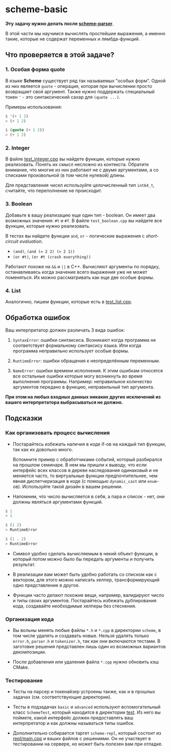 # scheme-basic

**Эту задачу нужно делать после [scheme-parser](../parser/README.md)**.

В этой части мы научимся вычислять простейшие выражения, а именно такие, которые не содержат переменных и
лямбда-функций.

## Что проверяется в этой задаче?

### 1. Особая форма quote

В языке **Scheme** существует ряд так называемых "особых форм". Одной из них является `quote` - операция, которая при
вычислении просто возвращает свой аргумент. Также нужно поддержать специальный токен `'` - это синтаксический сахар
для `(quote ...)`.

Примеры использования:

```scheme
$ '(+ 1 2)
> (+ 1 2)

$ (quote (+ 1 2))
> (+ 1 2)
```

### 2. Integer

В файле [test_integer.cpp]() вы найдете функции, которые нужно реализовать. Понять их смысл несложно из контекста.
Обратите внимание, что многие из них работают не с двумя аргументами, а со списками произвольной (в том числе нулевой)
длины.

Для представления чисел используйте целочисленный тип `int64_t`, считайте, что переполнение не происходит.

### 3. Boolean

Добавьте в вашу реализацию еще один тип - boolean. Он имеет два возможных значения: `#t` и `#f`. В
файле `test_boolean.cpp` вы найдете все функции, которые нужно реализовать.

В тестах вы найдете функции `and`, `or` - логические выражения с _short-circuit evaluation_.

* `(and)`, `(and (= 2 2) (> 2 1))`
* `(or #t)`, `(or #t (crash everything))`

Работают похоже на `&&` и `||` в C++. Вычисляют аргументы по порядку, останавливаясь когда значение всего выражения уже
не может поменяться. Их можно рассматривать как еще две особые формы.

### 4. List

Аналогично, пишем функции, которые есть в [test_list.cpp]().

## Обработка ошибок

Ваш интерпретатор должен различать 3 вида ошибок:

1. `SyntaxError`: ошибки синтаксиса. Возникают когда программа не соответствует формальному синтаксису языка. Или когда
   программа неправильно использует особые формы.


2. `RuntimeError`: ошибки обращения к неопределённым переменным.


3. `NameError`: ошибки времени исполнения. К этим ошибкам относятся все остальные ошибки которые могу возникнуть во
   время выполнения программы. Например: неправильное количество аргументов передано в функцию, неправильный тип
   аргумента.

**При этом на любых входных данных никаких других исключений из вашего интерпретатора выбрасываться не должно.**

## Подсказки

### Как организовать процесс вычисления

* Постарайтесь избежать наличия в коде if-ов на каждый тип функции, так как их довольно много.

  Вспомните пример с обработчиками событий, который разбирался на прошлом семинаре. В нем мы пришли к выводу, что если
  интерфейс всех классов в дереве наследования одинаковый и не меняется часто, то виртуальные функции предпочтительнее,
  чем явная диспетчеризация в коде (с помощью `dynamic_cast` или `enum`-ов). Используйте такой дизайн в вашем решении.


* Напомним, что число вычисляется в себя, а пара и список - нет, они должны являться аргументами функций.

```scheme
$ 1
> 1

$ (1 2)
> RuntimeError

$ (1 . 2)
> RuntimeError
```

* Символ удобно сделать вычисляемым в некий объект функции, в который потом можно было бы передать аргументы и получить
  результат.

* В реализации вам может быть удобно работать со списком как с вектором, для этого можно написать хелпер,
  трансформирующий одно представление в другое.

* Функции часто делают похожие вещи, например, валидируют число и типы своих аргументов. Постарайтесь избежать
  дублирования кода, создавайте необходимые хелперы без стеснения.

### Организация кода

* Вы вольны менять любые файлы `*.h` и `*.cpp` в директории `scheme`, в том числе удалять и создавать новые. Нельзя
  удалять только `error.h`, `parser.h` и `tokenizer.h`, так как они включаются тестами. В заготовке решения представлен лишь один из возможных вариантов
  декомпозиции.

* После добавления или удаления файла `*.cpp` нужно обновить кэш CMake.

### Тестирование

* Тесты на парсер и токенайзер устроены также, как и в прошлых задачах (см. соответствующие директории).

* Тесты в подзадачах `basic` и `advanced` используют вспомогательный класс `SchemeTest`, который находится в директории [test](). Из него вы поймете, какой интерфейс должен предоставлять ваш интерпретатор и как должны называться типы ошибок.

* Дополнительно собирается таргет `scheme-repl`, который состоит из [repl/main.cpp](../repl/main.cpp) и
  ваших файлов с решениями. Он не участвует в тестировании на сервере, но может быть полезен вам при отладке.
